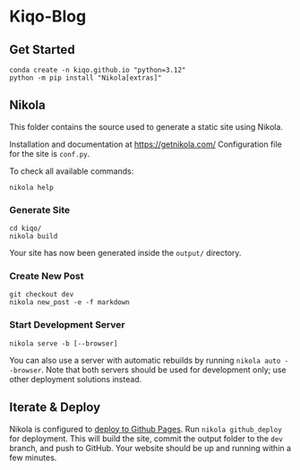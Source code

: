 # Kiqo-Blog

## Get Started 

```
conda create -n kiqo.github.io "python=3.12"
python -m pip install "Nikola[extras]"
```

## Nikola

This folder contains the source used to generate a static site using Nikola.

Installation and documentation at https://getnikola.com/
Configuration file for the site is ``conf.py``.

To check all available commands:
```
nikola help
```

### Generate Site
```
cd kiqo/
nikola build
```
Your site has now been generated inside the `output/` directory. 

### Create New Post
```
git checkout dev
nikola new_post -e -f markdown
```

### Start Development Server
```
nikola serve -b [--browser]
```
You can also use a server with automatic rebuilds by running `nikola auto --browser`. Note that both servers should be used for development only; use other deployment solutions instead.

## Iterate & Deploy

Nikola is configured to [deploy to Github Pages](https://getnikola.com/handbook.html#deploying-to-github). 
Run `nikola github_deploy` for deployment. This will build the site, commit the output folder to the `dev` branch, and push to GitHub. Your website should be up and running within a few minutes.
